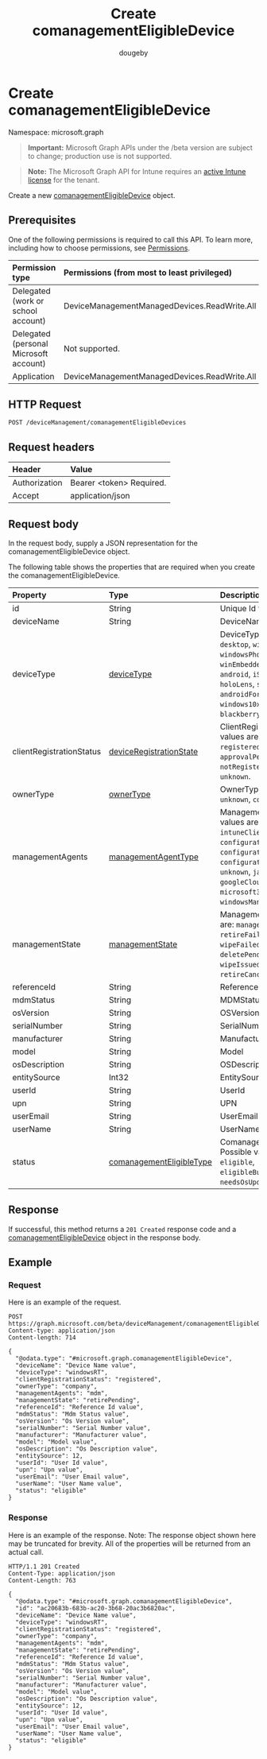 ﻿---
title: "Create comanagementEligibleDevice"
description: "Create a new comanagementEligibleDevice object."
author: "dougeby"
localization_priority: Normal
ms.prod: "intune"
doc_type: apiPageType
---

# Create comanagementEligibleDevice

Namespace: microsoft.graph

> **Important:** Microsoft Graph APIs under the /beta version are subject to change; production use is not supported.

> **Note:** The Microsoft Graph API for Intune requires an [active Intune license](https://go.microsoft.com/fwlink/?linkid=839381) for the tenant.

Create a new [comanagementEligibleDevice](../resources/intune-devices-comanagementeligibledevice.md) object.

## Prerequisites

One of the following permissions is required to call this API. To learn more, including how to choose permissions, see [Permissions](/graph/permissions-reference).

| Permission type                        | Permissions (from most to least privileged)  |
| :------------------------------------- | :------------------------------------------- |
| Delegated (work or school account)     | DeviceManagementManagedDevices.ReadWrite.All |
| Delegated (personal Microsoft account) | Not supported.                               |
| Application                            | DeviceManagementManagedDevices.ReadWrite.All |

## HTTP Request

<!-- {
  "blockType": "ignored"
}
-->

```http
POST /deviceManagement/comanagementEligibleDevices
```

## Request headers

| Header        | Value                          |
| :------------ | :----------------------------- |
| Authorization | Bearer &lt;token&gt; Required. |
| Accept        | application/json               |

## Request body

In the request body, supply a JSON representation for the comanagementEligibleDevice object.

The following table shows the properties that are required when you create the comanagementEligibleDevice.

| Property                 | Type                                                                                | Description                                                                                                                                                                                                                                                                                                                                 |
| :----------------------- | :---------------------------------------------------------------------------------- | :------------------------------------------------------------------------------------------------------------------------------------------------------------------------------------------------------------------------------------------------------------------------------------------------------------------------------------------ |
| id                       | String                                                                              | Unique Id for the device                                                                                                                                                                                                                                                                                                                    |
| deviceName               | String                                                                              | DeviceName                                                                                                                                                                                                                                                                                                                                  |
| deviceType               | [deviceType](../resources/intune-shared-devicetype.md)                              | DeviceType. Possible values are: `desktop`, `windowsRT`, `winMO6`, `nokia`, `windowsPhone`, `mac`, `winCE`, `winEmbedded`, `iPhone`, `iPad`, `iPod`, `android`, `iSocConsumer`, `unix`, `macMDM`, `holoLens`, `surfaceHub`, `androidForWork`, `androidEnterprise`, `windows10x`, `androidnGMS`, `cloudPC`, `blackberry`, `palm`, `unknown`. |
| clientRegistrationStatus | [deviceRegistrationState](../resources/intune-devices-deviceregistrationstate.md)   | ClientRegistrationStatus. Possible values are: `notRegistered`, `registered`, `revoked`, `keyConflict`, `approvalPending`, `certificateReset`, `notRegisteredPendingEnrollment`, `unknown`.                                                                                                                                                 |
| ownerType                | [ownerType](../resources/intune-shared-ownertype.md)                                | OwnerType. Possible values are: `unknown`, `company`, `personal`.                                                                                                                                                                                                                                                                           |
| managementAgents         | [managementAgentType](../resources/intune-shared-managementagenttype.md)            | ManagementAgents. Possible values are: `eas`, `mdm`, `easMdm`, `intuneClient`, `easIntuneClient`, `configurationManagerClient`, `configurationManagerClientMdm`, `configurationManagerClientMdmEas`, `unknown`, `jamf`, `googleCloudDevicePolicyController`, `microsoft365ManagedMdm`, `windowsManagementCloudApi`.                         |
| managementState          | [managementState](../resources/intune-devices-managementstate.md)                   | ManagementState. Possible values are: `managed`, `retirePending`, `retireFailed`, `wipePending`, `wipeFailed`, `unhealthy`, `deletePending`, `retireIssued`, `wipeIssued`, `wipeCanceled`, `retireCanceled`, `discovered`.                                                                                                                  |
| referenceId              | String                                                                              | ReferenceId                                                                                                                                                                                                                                                                                                                                 |
| mdmStatus                | String                                                                              | MDMStatus                                                                                                                                                                                                                                                                                                                                   |
| osVersion                | String                                                                              | OSVersion                                                                                                                                                                                                                                                                                                                                   |
| serialNumber             | String                                                                              | SerialNumber                                                                                                                                                                                                                                                                                                                                |
| manufacturer             | String                                                                              | Manufacturer                                                                                                                                                                                                                                                                                                                                |
| model                    | String                                                                              | Model                                                                                                                                                                                                                                                                                                                                       |
| osDescription            | String                                                                              | OSDescription                                                                                                                                                                                                                                                                                                                               |
| entitySource             | Int32                                                                               | EntitySource                                                                                                                                                                                                                                                                                                                                |
| userId                   | String                                                                              | UserId                                                                                                                                                                                                                                                                                                                                      |
| upn                      | String                                                                              | UPN                                                                                                                                                                                                                                                                                                                                         |
| userEmail                | String                                                                              | UserEmail                                                                                                                                                                                                                                                                                                                                   |
| userName                 | String                                                                              | UserName                                                                                                                                                                                                                                                                                                                                    |
| status                   | [comanagementEligibleType](../resources/intune-devices-comanagementeligibletype.md) | ComanagementEligibleStatus. Possible values are: `comanaged`, `eligible`, `eligibleButNotAzureAdJoined`, `needsOsUpdate`, `ineligible`.                                                                                                                                                                                                     |

## Response

If successful, this method returns a `201 Created` response code and a [comanagementEligibleDevice](../resources/intune-devices-comanagementeligibledevice.md) object in the response body.

## Example

### Request

Here is an example of the request.

```http
POST https://graph.microsoft.com/beta/deviceManagement/comanagementEligibleDevices
Content-type: application/json
Content-length: 714

{
  "@odata.type": "#microsoft.graph.comanagementEligibleDevice",
  "deviceName": "Device Name value",
  "deviceType": "windowsRT",
  "clientRegistrationStatus": "registered",
  "ownerType": "company",
  "managementAgents": "mdm",
  "managementState": "retirePending",
  "referenceId": "Reference Id value",
  "mdmStatus": "Mdm Status value",
  "osVersion": "Os Version value",
  "serialNumber": "Serial Number value",
  "manufacturer": "Manufacturer value",
  "model": "Model value",
  "osDescription": "Os Description value",
  "entitySource": 12,
  "userId": "User Id value",
  "upn": "Upn value",
  "userEmail": "User Email value",
  "userName": "User Name value",
  "status": "eligible"
}
```

### Response

Here is an example of the response. Note: The response object shown here may be truncated for brevity. All of the properties will be returned from an actual call.

```http
HTTP/1.1 201 Created
Content-Type: application/json
Content-Length: 763

{
  "@odata.type": "#microsoft.graph.comanagementEligibleDevice",
  "id": "ac20683b-683b-ac20-3b68-20ac3b6820ac",
  "deviceName": "Device Name value",
  "deviceType": "windowsRT",
  "clientRegistrationStatus": "registered",
  "ownerType": "company",
  "managementAgents": "mdm",
  "managementState": "retirePending",
  "referenceId": "Reference Id value",
  "mdmStatus": "Mdm Status value",
  "osVersion": "Os Version value",
  "serialNumber": "Serial Number value",
  "manufacturer": "Manufacturer value",
  "model": "Model value",
  "osDescription": "Os Description value",
  "entitySource": 12,
  "userId": "User Id value",
  "upn": "Upn value",
  "userEmail": "User Email value",
  "userName": "User Name value",
  "status": "eligible"
}
```
